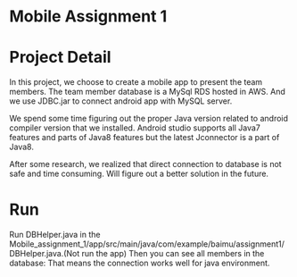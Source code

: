 # Mobile Assignment 1
# Project Detail
In this project, we choose to create a mobile app to present the team members. The team member database is a MySql RDS hosted in AWS. And we use JDBC.jar to connect android app with MySQL server.


We spend some time figuring out the proper Java version related to android compiler version that we installed. Android studio supports all Java7 features and parts of Java8 features but the latest Jconnector is a part of Java8.

After some research, we realized that direct connection to database is not safe and time consuming. Will figure out a better solution in the future.

# Run
Run DBHelper.java in the Mobile_assignment_1/app/src/main/java/com/example/baimu/assignment1/ DBHelper.java.(Not run the app) Then you can see all members in the database: That means the connection works well for java environment. 
